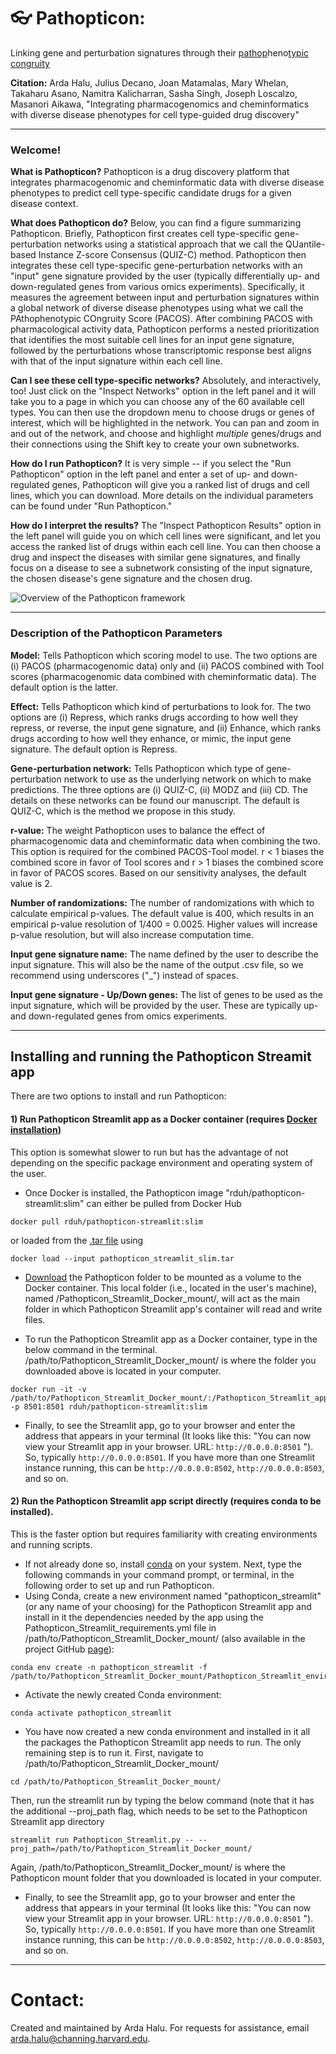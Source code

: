 # :eyeglasses: Pathopticon: 
Linking gene and perturbation signatures through their <ins>pathop</ins>heno<ins>t<ins>yp<ins>ic<ins> c<ins>on<ins>gruity

**Citation:** Arda Halu, Julius Decano, Joan Matamalas, Mary Whelan, Takaharu Asano, Namitra Kalicharran, 
Sasha Singh, Joseph Loscalzo, Masanori Aikawa, "Integrating pharmacogenomics and cheminformatics with diverse 
disease phenotypes for cell type-guided drug discovery"

***

### Welcome! 
**What is Pathopticon?** Pathopticon is a drug discovery platform that integrates pharmacogenomic and cheminformatic 
data with diverse disease phenotypes to predict cell type-specific candidate drugs for a given disease context.

**What does Pathopticon do?** Below, you can find a figure summarizing Pathopticon. Briefly, Pathopticon first creates 
cell type-specific gene-perturbation networks using a statistical approach that we call the QUantile-based Instance 
Z-score Consensus (QUIZ-C) method. Pathopticon then integrates these cell type-specific gene-perturbation networks 
with an "input" gene signature provided by the user (typically differentially up- and down-regulated genes from various 
omics experiments). Specifically, it measures the agreement between input and perturbation signatures within a global 
network of diverse disease phenotypes using what we call the PAthophenotypic COngruity Score (PACOS). After combining 
PACOS with pharmacological activity data, Pathopticon performs a nested prioritization that identifies the most suitable 
cell lines for an input gene signature, followed by the perturbations whose transcriptomic response best aligns with 
that of the input signature within each cell line. 

**Can I see these cell type-specific networks?** Absolutely, and interactively, too! Just click on the "Inspect Networks" 
option in the left panel and it will take you to a page in which you can choose any of the 60 available cell types. You 
can then use the dropdown menu to choose drugs or genes of interest, which will be highlighted in the network. You can 
pan and zoom in and out of the network, and choose and highlight _multiple_ genes/drugs and their connections using the 
Shift key to create your own subnetworks.

**How do I run Pathopticon?** It is very simple -- if you select the "Run Pathopticon" option in the left panel and 
enter a set of up- and down-regulated genes, Pathopticon will give you a ranked list of drugs and cell lines, which you 
can download. More details on the individual parameters can be found under "Run Pathopticon."

**How do I interpret the results?** The "Inspect Pathopticon Results" option in the left panel will guide you on which cell 
lines were significant, and let you access the ranked list of drugs within each cell line. You can then choose a drug and 
inspect the diseases with similar gene signatures, and finally focus on a disease to see a subnetwork consisting of the input 
signature, the chosen disease's gene signature and the chosen drug.		

![Overview of the Pathopticon framework](https://github.com/r-duh/Pathopticon/blob/main/Pathopticon_overview_fig.png?raw=true)

***

### Description of the Pathopticon Parameters

**Model:** Tells Pathopticon which scoring model to use. The two options are (i) PACOS (pharmacogenomic data) only and 
(ii) PACOS combined with Tool scores (pharmacogenomic data combined with cheminformatic data). The default option is the 
latter.

**Effect:** Tells Pathopticon which kind of perturbations to look for. The two options are (i) Repress, which ranks drugs 
according to how well they repress, or reverse, the input gene signature, and (ii) Enhance, which ranks drugs according to how well they enhance, or mimic, the 
input gene signature. The default option is Repress.

**Gene-perturbation network:** Tells Pathopticon which type of gene-perturbation network to use as the underlying network 
on which to make predictions. The three options are (i) QUIZ-C, (ii) MODZ and (iii) CD. The details on these networks 
can be found our manuscript. The default is QUIZ-C, which is the method we propose in this study.

**r-value:** The weight Pathopticon uses to balance the effect of pharmacogenomic data and cheminformatic data when combining
the two. This option is required for the combined PACOS-Tool model. r < 1 biases the combined score in favor of Tool scores 
and r > 1 biases the combined score in favor of PACOS scores. Based on our sensitivity analyses, the default value is 2.

**Number of randomizations:** The number of randomizations with which to calculate empirical p-values. The default value is 
400, which results in an empirical p-value resolution of 1/400 = 0.0025. Higher values will increase p-value resolution, but 
will also increase computation time.

**Input gene signature name:** The name defined by the user to describe the input signature. This will also be the name of the
output .csv file, so we recommend using underscores ("_") instead of spaces.

**Input gene signature - Up/Down genes:** The list of genes to be used as the input signature, which will be provided by the user. These are 
typically up- and down-regulated genes from omics experiments.

***

## Installing and running the Pathopticon Streamit app

There are two options to install and run Pathopticon: 

#### 1) Run Pathopticon Streamlit app as a Docker container (requires [Docker installation](https://docs.docker.com/get-docker/))
This option is somewhat slower to run but has the advantage of not depending on the specific package environment and operating system of the user.

- Once Docker is installed, the Pathopticon image "rduh/pathopticon-streamlit:slim" can either be pulled from Docker Hub
```
docker pull rduh/pathopticon-streamlit:slim
```
or loaded from the [.tar file](https://www.dropbox.com/s/uf6cx1d21vwttju/pathopticon_streamlit_slim.tar?dl=0) using
```
docker load --input pathopticon_streamlit_slim.tar
```

- [Download](https://www.dropbox.com/sh/mh9v3ge3mguqoix/AAAjZTEcg6Lvp7RZXAhKVdPFa?dl=0) the Pathopticon folder to be mounted as a volume to the Docker container. This local folder (i.e., located in the user's machine), named /Pathopticon_Streamlit_Docker_mount/, will act as the main folder in which Pathopticon Streamlit app's container will read and write files.

- To run the Pathopticon Streamlit app as a Docker container, type in the below command in the terminal. /path/to/Pathopticon_Streamlit_Docker_mount/ is where the folder you downloaded above is located in your computer. 
```
docker run -it -v /path/to/Pathopticon_Streamlit_Docker_mount/:/Pathopticon_Streamlit_app/ -p 8501:8501 rduh/pathopticon-streamlit:slim
```

- Finally, to see the Streamlit app, go to your browser and enter the address that appears in your terminal (It looks like this: "You can now view your Streamlit app in your browser. URL: `http://0.0.0.0:8501` "). So, typically `http://0.0.0.0:8501`. If you have more than one Streamlit instance running, this can be `http://0.0.0.0:8502`, `http://0.0.0.0:8503`, and so on.


#### 2) Run the Pathopticon Streamlit app script directly (requires conda to be installed). 
This is the faster option but requires familiarity with creating environments and running scripts.
- If not already done so, install [conda](https://conda.io/projects/conda/en/latest/user-guide/install/index.html) on your system. Next, type the following commands in your command prompt, or terminal, in the following order to set up and run Pathopticon.
- Using Conda, create a new environment named "pathopticon_streamlit" (or any name of your choosing) for the Pathopticon Streamlit app and install in it the dependencies needed by the app using the Pathopticon_Streamlit_requirements.yml file in /path/to/Pathopticon_Streamlit_Docker_mount/ (also available in the project GitHub [page](https://github.com/r-duh/Pathopticon/blob/main/Streamlit/Pathopticon_Streamlit_environment.yml)): 
```
conda env create -n pathopticon_streamlit -f /path/to/Pathopticon_Streamlit_Docker_mount/Pathopticon_Streamlit_environment.yml
```
- Activate the newly created Conda environment:
```
conda activate pathopticon_streamlit
```
- You have now created a new conda environment and installed in it all the packages the Pathopticon Streamlit app needs to run. The only remaining step is to run it. First, navigate to /path/to/Pathopticon_Streamlit_Docker_mount/
```
cd /path/to/Pathopticon_Streamlit_Docker_mount/
```
Then, run the streamlit run by typing the below command (note that it has the additional --proj_path flag, which needs to be set to the Pathopticon Streamlit app directory
```
streamlit run Pathopticon_Streamlit.py -- --proj_path=/path/to/Pathopticon_Streamlit_Docker_mount/
```
Again, /path/to/Pathopticon_Streamlit_Docker_mount/ is where the Pathopticon mount folder that you downloaded is located in your computer.

- Finally, to see the Streamlit app, go to your browser and enter the address that appears in your terminal (It looks like this: "You can now view your Streamlit app in your browser. URL: `http://0.0.0.0:8501` "). So, typically `http://0.0.0.0:8501`. If you have more than one Streamlit instance running, this can be `http://0.0.0.0:8502`, `http://0.0.0.0:8503`, and so on.

***

# Contact:
Created and maintained by Arda Halu. For requests for assistance, email arda.halu@channing.harvard.edu.
